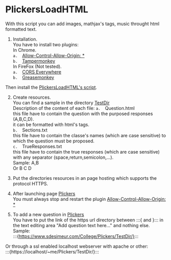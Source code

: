 # PlickersLoadHTML  

With this script you can add images, mathjax's tags, music throught html formatted text.  


1.  Installation.  
You have to install two plugins:  
  In Chrome.  
  `a.  `[Allow-Control-Allow-Origin: *](https://chrome.google.com/webstore/detail/allow-control-allow-origi/nlfbmbojpeacfghkpbjhddihlkkiljbi)  
  `b.  `[Tampermonkey](https://chrome.google.com/webstore/detail/tampermonkey/dhdgffkkebhmkfjojejmpbldmpobfkfo)  
  In FireFox (Not tested).  
  `a.  `[CORS Everywhere](https://addons.mozilla.org/fr/firefox/user/spenibus/)  
  `b.  `[Greasemonkey](https://addons.mozilla.org/fr/firefox/addon/greasemonkey/)  

Then install the [PlickersLoadHTML's script](https://github.com/sdesimeur/PlickersLoadHTML/raw/master/PlickersLoadHTML.user.js).  

2. Create resources.  
You can find a sample in the directory [TestDir](https://github.com/sdesimeur/PlickersLoadHTML/tree/master/TestDir)  
Description of the content of each file:
  `a.  `Question.html  
  this file have to contain the question with the purposed responses (A,B,C,D).  
  it can be formatted with html's tags.  
  `b.  `Sections.txt  
  this file have to contain the classe's names (which are case sensitive) to which the question must be proposed.  
  `c.  `TrueResponses.txt  
  this file have to contain the true responses (which are case sensitive) with any separator (space,return,semicolon,...).  
  Sample: A,B  
  Or B C D  

3.  Put the directories resources in an page hosting which supports the protocol HTTPS.  

4.  After launching page [Plickers](https://www.plickers.com)  
You must always stop and restart the plugin [Allow-Control-Allow-Origin: *](https://chrome.google.com/webstore/detail/allow-control-allow-origi/nlfbmbojpeacfghkpbjhddihlkkiljbi)  

5.  To add a new question in [Plickers](https://www.plickers.com)  
You have to put the link of the https url directory between :::{  and }::: in the text editing area "Add question text here..." and nothing else.
Sample:  
:::{https://www.sdesimeur.com/College/Plickers/TestDir/}:::

Or through a ssl enabled localhost webserver with apache or other:  
:::{https://localhost/~me/Plickers/TestDir/}:::

